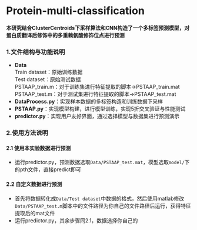# Protein-multi-classification  
**本研究结合ClusterCentroids下采样算法和CNN构造了一个多标签预测模型，对蛋白质翻译后修饰中的多重赖氨酸修饰位点进行预测**
### 1.文件结构与功能说明
* **Data**  
    Train dataset：原始训练数据  
    Test dataset：原始测试数据  
    PSTAAP_train.m：对于训练集进行特征提取的脚本->PSTAAP_train.mat  
    PSTAAP_test.m：对于测试集进行特征提取的脚本->PSTAAP_test.mat
* **DataProcess.py**：实现样本数据的多标签构造和训练数据下采样  
* **PSTAAP.py**：实现模型构建，进行模型训练，实现5折交叉验证与性能测试
* **predictor.py**：实现用户友好界面，通过选择模型与数据集进行预测演示
### 2.使用方法说明
#### 2.1 使用本实验数据进行预测
* 运行predictor.py，预测数据选取`Data/PSTAAP_test.mat`，模型选取`model/`下的pth文件，直接predict即可
#### 2.2 自定义数据进行预测
* 首先将数据转化成`Data/Test dataset`中数据的格式，然后使用matlab修改`Data/PSTAAP_test.m`脚本中的文件路径为你自己的文件路径后运行，获得特征提取后的mat文件
* 运行predictor.py，其余步骤同2.1，数据选择你自己的